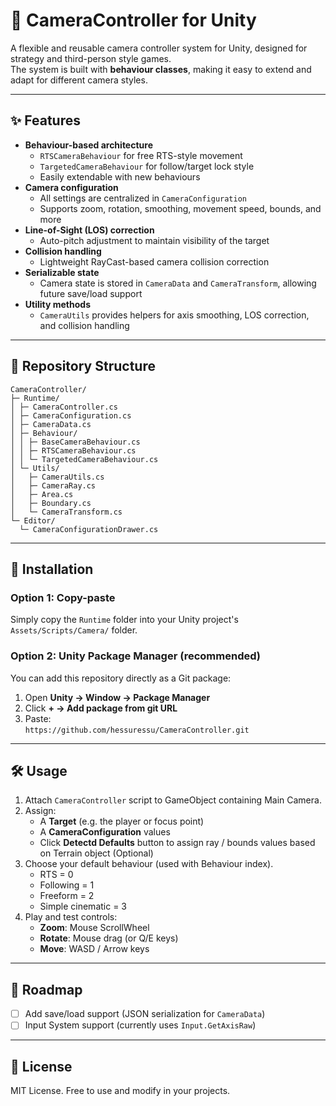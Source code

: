 # 🎥 CameraController for Unity

A flexible and reusable camera controller system for Unity, designed for strategy and third-person style games.  
The system is built with **behaviour classes**, making it easy to extend and adapt for different camera styles.

---

## ✨ Features

- **Behaviour-based architecture**
  - `RTSCameraBehaviour` for free RTS-style movement  
  - `TargetedCameraBehaviour` for follow/target lock style  
  - Easily extendable with new behaviours  
- **Camera configuration**  
  - All settings are centralized in `CameraConfiguration`  
  - Supports zoom, rotation, smoothing, movement speed, bounds, and more  
- **Line-of-Sight (LOS) correction**  
  - Auto-pitch adjustment to maintain visibility of the target  
- **Collision handling**  
  - Lightweight RayCast-based camera collision correction  
- **Serializable state**  
  - Camera state is stored in `CameraData` and `CameraTransform`, allowing future save/load support  
- **Utility methods**  
  - `CameraUtils` provides helpers for axis smoothing, LOS correction, and collision handling  

---

## 📂 Repository Structure

```
CameraController/
├─ Runtime/
│ ├─ CameraController.cs
│ ├─ CameraConfiguration.cs
│ ├─ CameraData.cs
│ ├─ Behaviour/
│ │ ├─ BaseCameraBehaviour.cs
│ │ ├─ RTSCameraBehaviour.cs
│ │ └─ TargetedCameraBehaviour.cs
│ └─ Utils/
│   ├─ CameraUtils.cs
│   ├─ CameraRay.cs
│   ├─ Area.cs
│   ├─ Boundary.cs
│   └─ CameraTransform.cs
└─ Editor/
  └─ CameraConfigurationDrawer.cs
```

---

## 🚀 Installation

### Option 1: Copy-paste
Simply copy the `Runtime` folder into your Unity project's `Assets/Scripts/Camera/` folder.

### Option 2: Unity Package Manager (recommended)
You can add this repository directly as a Git package:

1. Open **Unity → Window → Package Manager**  
2. Click **+ → Add package from git URL**  
3. Paste:  
   `https://github.com/hessuressu/CameraController.git`

---

## 🛠️ Usage

1. Attach `CameraController` script to GameObject containing Main Camera.  
2. Assign:  
   - A **Target** (e.g. the player or focus point)  
   - A **CameraConfiguration** values  
   - Click **Detectd Defaults** button to assign ray / bounds values based on Terrain object (Optional)
3. Choose your default behaviour (used with Behaviour index).
   - RTS = 0
   - Following = 1
   - Freeform = 2
   - Simple cinematic = 3
4. Play and test controls:  
   - **Zoom**: Mouse ScrollWheel  
   - **Rotate**: Mouse drag (or Q/E keys)  
   - **Move**: WASD / Arrow keys  

---

## 🔮 Roadmap

- [ ] Add save/load support (JSON serialization for `CameraData`)  
- [ ] Input System support (currently uses `Input.GetAxisRaw`)  

---

## 📜 License

MIT License. Free to use and modify in your projects.
